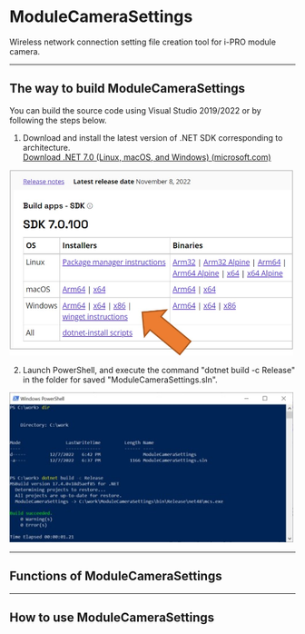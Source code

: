 # ModuleCameraSettings

Wireless network connection setting file creation tool for i-PRO module camera.

---

## The way to build ModuleCameraSettings

You can build the source code using Visual Studio 2019/2022 or by following the steps below.

1. Download and install the latest version of .NET SDK corresponding to architecture.  
[Download .NET 7.0 (Linux, macOS, and Windows) (microsoft.com)
](https://dotnet.microsoft.com/en-us/download/dotnet/7.0)
<img alt="how_to_download_sdk.jpg" src="image/how_to_download_sdk.jpg" width="500px">

2. Launch PowerShell, and execute the command "dotnet build -c Release" in the folder for saved "ModuleCameraSettings.sln".
<img alt="PowerShell_outout_sample.jpg" src="image/PowerShell_output_sample.jpg" width="500px">

---

## Functions of ModuleCameraSettings

---

## How to use ModuleCameraSettings
